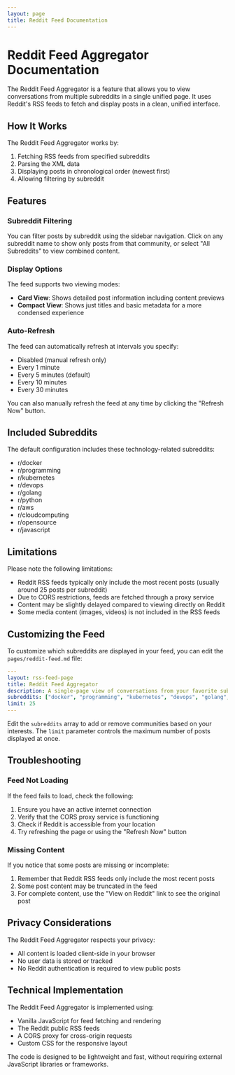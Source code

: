 ```yaml
---
layout: page
title: Reddit Feed Documentation
---
```


# Reddit Feed Aggregator Documentation

The Reddit Feed Aggregator is a feature that allows you to view conversations from multiple subreddits in a single unified page. It uses Reddit's RSS feeds to fetch and display posts in a clean, unified interface.

## How It Works

The Reddit Feed Aggregator works by:

1. Fetching RSS feeds from specified subreddits
2. Parsing the XML data
3. Displaying posts in chronological order (newest first)
4. Allowing filtering by subreddit

## Features

### Subreddit Filtering

You can filter posts by subreddit using the sidebar navigation. Click on any subreddit name to show only posts from that community, or select "All Subreddits" to view combined content.

### Display Options

The feed supports two viewing modes:

- **Card View**: Shows detailed post information including content previews
- **Compact View**: Shows just titles and basic metadata for a more condensed experience

### Auto-Refresh

The feed can automatically refresh at intervals you specify:

- Disabled (manual refresh only)
- Every 1 minute
- Every 5 minutes (default)
- Every 10 minutes
- Every 30 minutes

You can also manually refresh the feed at any time by clicking the "Refresh Now" button.

## Included Subreddits

The default configuration includes these technology-related subreddits:

- r/docker
- r/programming
- r/kubernetes
- r/devops
- r/golang
- r/python
- r/aws
- r/cloudcomputing
- r/opensource
- r/javascript

## Limitations

Please note the following limitations:

- Reddit RSS feeds typically only include the most recent posts (usually around 25 posts per subreddit)
- Due to CORS restrictions, feeds are fetched through a proxy service
- Content may be slightly delayed compared to viewing directly on Reddit
- Some media content (images, videos) is not included in the RSS feeds

## Customizing the Feed

To customize which subreddits are displayed in your feed, you can edit the `pages/reddit-feed.md` file:

```yaml
---
layout: rss-feed-page
title: Reddit Feed Aggregator
description: A single-page view of conversations from your favorite subreddits
subreddits: ["docker", "programming", "kubernetes", "devops", "golang", "python", "aws", "cloudcomputing", "opensource", "javascript"]
limit: 25
---
```

Edit the `subreddits` array to add or remove communities based on your interests. The `limit` parameter controls the maximum number of posts displayed at once.

## Troubleshooting

### Feed Not Loading

If the feed fails to load, check the following:

1. Ensure you have an active internet connection
2. Verify that the CORS proxy service is functioning
3. Check if Reddit is accessible from your location
4. Try refreshing the page or using the "Refresh Now" button

### Missing Content

If you notice that some posts are missing or incomplete:

1. Remember that Reddit RSS feeds only include the most recent posts
2. Some post content may be truncated in the feed
3. For complete content, use the "View on Reddit" link to see the original post

## Privacy Considerations

The Reddit Feed Aggregator respects your privacy:

- All content is loaded client-side in your browser
- No user data is stored or tracked
- No Reddit authentication is required to view public posts

## Technical Implementation

The Reddit Feed Aggregator is implemented using:

- Vanilla JavaScript for feed fetching and rendering
- The Reddit public RSS feeds
- A CORS proxy for cross-origin requests
- Custom CSS for the responsive layout

The code is designed to be lightweight and fast, without requiring external JavaScript libraries or frameworks.
